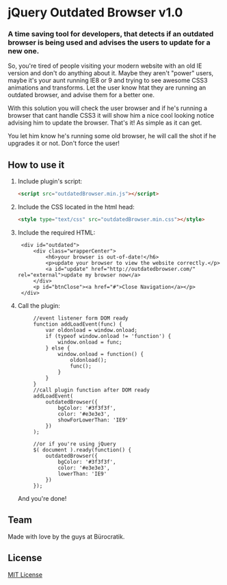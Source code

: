 # jQuery Outdated Browser v1.0

### A time saving tool for developers, that detects if an outdated browser is being used and advises the users to update for a new one.

So, you're tired of people visiting your modern website with an old IE version and don't do anything about it. Maybe they aren't "power" users, maybe it's your aunt running IE8 or 9 and trying to see awesome CSS3 animations and transforms. Let the user know htat they are running an outdated browser, and advise them for a better one. 

With this solution you will check the user browser and if he's running a browser that cant handle CSS3 it will show him a nice cool looking notice advising him to update the browser. That's it! As simple as it can get.

You let him know he's running some old browser, he will call the shot if he upgrades it or not. Don't force the user!

## How to use it


1. Include plugin's script:

	```html
	<script src="outdatedBrowser.min.js"></script>
	```

4. Include the CSS located in the html head:

	```html
	<style type="text/css" src="outdatedBrowser.min.css"></style>
	```

5. Include the required HTML:
 
	    <div id="outdated">
            <div class="wrapperCenter">
                <h6>your browser is out-of-date!</h6>
                <p>update your browser to view the website correctly.</p>
                <a id="update" href="http://outdatedbrowser.com/" rel="external">update my browser now</a>
            </div>
            <p id="btnClose"><a href="#">Close Navigation</a></p>
        </div>

6. Call the plugin:

			//event listener form DOM ready
			function addLoadEvent(func) {
			    var oldonload = window.onload;
			    if (typeof window.onload != 'function') {
			        window.onload = func;
			    } else {
			        window.onload = function() {
			            oldonload();
			            func();
			        }
			    }
			}
			//call plugin function after DOM ready
			addLoadEvent(
				outdatedBrowser({
					bgColor: '#3f3f3f',
					color: '#e3e3e3',
					showForLowerThan: 'IE9'
				})
			);
			
			//or if you're using jQuery
			$( document ).ready(function() {
				outdatedBrowser({
					bgColor: '#3f3f3f',
					color: '#e3e3e3',
					lowerThan: 'IE9'
				})
			});



	And you're done!

<!--## Structure

The basic structure of the project is given in the following way:


	├── demo/
	│   └── index.html
	├── imgs/
	│   └── outdatedBrowser-close.gif
	├── src/
	│   ├── jquery.easing.1.3.min.js
	│   ├── jquery.min.js
	│   ├── jquery.outdatedBrowser.js
	│   ├── jquery.outdatedBrowser.min.js
	│   └── outdatedBrowser.css-->


## Team

Made with love by the guys at Bürocratik.


## License

[MIT License](http://zenorocha.mit-license.org/)
